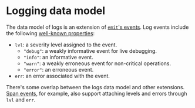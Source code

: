 # Logging data model

The data model of logs is an extension of [`emit`'s events](../../reference/events.md). Log events include the following [well-known properties](https://docs.rs/emit/0.11.8/emit/well_known/index.html):

- `lvl`: a severity level assigned to the event.
    - `"debug"`: a weakly informative event for live debugging.
    - `"info"`: an informative event.
    - `"warn"`: a weakly erroneous event for non-critical operations.
    - `"error"`: an erroneous event.
- `err`: an error associated with the event.

There's some overlap between the logs data model and other extensions. [Span events](../tracing.md), for example, also support attaching levels and errors through `lvl` and `err`.
